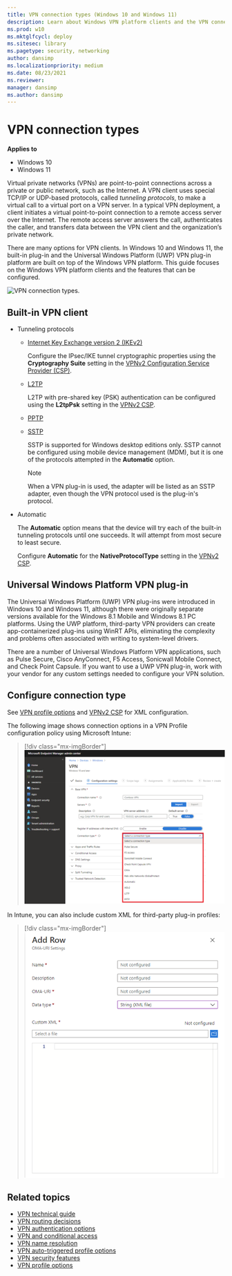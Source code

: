 ```yaml
---
title: VPN connection types (Windows 10 and Windows 11)
description: Learn about Windows VPN platform clients and the VPN connection-type features that can be configured.
ms.prod: w10
ms.mktglfcycl: deploy
ms.sitesec: library
ms.pagetype: security, networking
author: dansimp
ms.localizationpriority: medium
ms.date: 08/23/2021
ms.reviewer: 
manager: dansimp
ms.author: dansimp
---
```


# VPN connection types

**Applies to**
-   Windows 10
-   Windows 11

Virtual private networks (VPNs) are point-to-point connections across a private or public network, such as the Internet. A VPN client uses special TCP/IP or UDP-based protocols, called *tunneling protocols*, to make a virtual call to a virtual port on a VPN server. In a typical VPN deployment, a client initiates a virtual point-to-point connection to a remote access server over the Internet. The remote access server answers the call, authenticates the caller, and transfers data between the VPN client and the organization’s private network.

There are many options for VPN clients. In Windows 10 and Windows 11, the built-in plug-in and the Universal Windows Platform (UWP) VPN plug-in platform are built on top of the Windows VPN platform. This guide focuses on the Windows VPN platform clients and the features that can be configured. 

![VPN connection types.](images/vpn-connection.png)

## Built-in VPN client

- Tunneling protocols

    - [Internet Key Exchange version 2 (IKEv2)](/previous-versions/windows/it-pro/windows-server-2008-R2-and-2008/ff687731(v=ws.10))

      Configure the IPsec/IKE tunnel cryptographic properties using the **Cryptography Suite** setting in the [VPNv2 Configuration Service Provider (CSP)](/windows/client-management/mdm/vpnv2-csp).
           
    - [L2TP](/previous-versions/windows/it-pro/windows-server-2008-R2-and-2008/ff687761(v=ws.10))

      L2TP with pre-shared key (PSK) authentication can be configured using the **L2tpPsk** setting in the [VPNv2 CSP](/windows/client-management/mdm/vpnv2-csp).
    
    - [PPTP](/previous-versions/windows/it-pro/windows-server-2008-R2-and-2008/ff687676(v=ws.10))

    - [SSTP](/previous-versions/windows/it-pro/windows-server-2008-R2-and-2008/ff687819(v=ws.10))

        SSTP is supported for Windows desktop editions only. SSTP cannot be configured using mobile device management (MDM), but it is one of the protocols attempted in the **Automatic** option.

        > [!NOTE]
        > When a VPN plug-in is used, the adapter will be listed as an SSTP adapter, even though the VPN protocol used is the plug-in's protocol.
        
- Automatic

    The **Automatic** option means that the device will try each of the built-in tunneling protocols until one succeeds. It will attempt from most secure to least secure. 

    Configure **Automatic** for the **NativeProtocolType** setting in the [VPNv2 CSP](/windows/client-management/mdm/vpnv2-csp).
    
  
 
## Universal Windows Platform VPN plug-in

The Universal Windows Platform (UWP) VPN plug-ins were introduced in Windows 10 and Windows 11, although there were originally separate versions available for the Windows 8.1 Mobile and Windows 8.1 PC platforms. Using the UWP platform, third-party VPN providers can create app-containerized plug-ins using WinRT APIs, eliminating the complexity and problems often associated with writing to system-level drivers.  

There are a number of Universal Windows Platform VPN applications, such as Pulse Secure, Cisco AnyConnect, F5 Access, Sonicwall Mobile Connect, and Check Point Capsule. If you want to use a UWP VPN plug-in, work with your vendor for any custom settings needed to configure your VPN solution.

## Configure connection type

See [VPN profile options](vpn-profile-options.md) and [VPNv2 CSP](/windows/client-management/mdm/vpnv2-csp) for XML configuration. 

The following image shows connection options in a VPN Profile configuration policy using Microsoft Intune:

> [!div class="mx-imgBorder"]
> ![Available connection types.](images/vpn-connection-intune.png)
     
In Intune, you can also include custom XML for third-party plug-in profiles:

> [!div class="mx-imgBorder"]
> ![Custom XML.](images/vpn-custom-xml-intune.png)


## Related topics

- [VPN technical guide](vpn-guide.md)
- [VPN routing decisions](vpn-routing.md)
- [VPN authentication options](vpn-authentication.md)
- [VPN and conditional access](vpn-conditional-access.md)
- [VPN name resolution](vpn-name-resolution.md)
- [VPN auto-triggered profile options](vpn-auto-trigger-profile.md)
- [VPN security features](vpn-security-features.md)
- [VPN profile options](vpn-profile-options.md)
